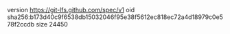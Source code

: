 version https://git-lfs.github.com/spec/v1
oid sha256:b173d40c9f6538db15032046f95e38f5612ec818ec72a4d18979c0e578f2ccdb
size 24450
